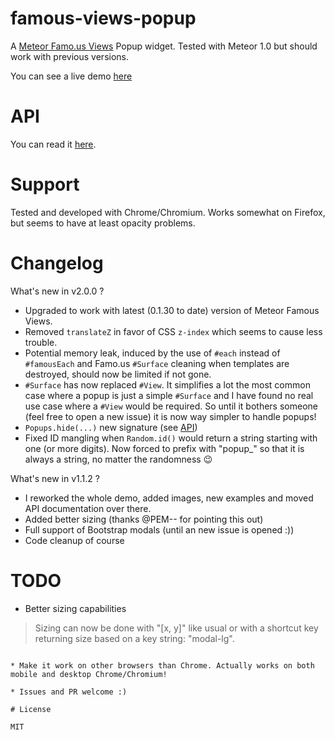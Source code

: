 famous-views-popup
==================

A [Meteor Famo.us Views](https://github.com/gadicc/meteor-famous-views) Popup widget.
Tested with Meteor 1.0 but should work with previous versions.

You can see a live demo [here](http://famous-views-popup.meteor.com)

# API

You can read it [here](https://github.com/oorabona/famous-views-popup/demo).

# Support

Tested and developed with Chrome/Chromium. Works somewhat on Firefox, but seems
to have at least opacity problems.

# Changelog

What's new in v2.0.0 ?
* Upgraded to work with latest (0.1.30 to date) version of Meteor Famous Views.
* Removed ```translateZ``` in favor of CSS ```z-index``` which seems to cause less trouble.
* Potential memory leak, induced by the use of ```#each``` instead of ```#famousEach``` and Famo.us ```#Surface``` cleaning when templates are destroyed, should now be limited if not gone.
* ```#Surface``` has now replaced ```#View```. It simplifies a lot the most common case where a popup is just a simple ```#Surface``` and I have found no real use case where a ```#View``` would be required. So until it bothers someone (feel free to open a new issue) it is now way simpler to handle popups!
* ```Popups.hide(...)``` new signature (see [API](#API))
* Fixed ID mangling when ```Random.id()``` would return a string starting with one (or more digits). Now forced to prefix with "popup_" so that it is always a string, no matter the randomness :wink:

What's new in v1.1.2 ?
* I reworked the whole demo, added images, new examples and moved API documentation over there.
* Added better sizing (thanks @PEM-- for pointing this out)
* Full support of Bootstrap modals (until an new issue is opened :))
* Code cleanup of course

# TODO

*   Better sizing capabilities
> Sizing can now be done with "[x, y]" like usual or with a shortcut key returning size based on a key string: "modal-lg".

~~~ Fixing *id* issue when used in Popups.show()~~~

* Make it work on other browsers than Chrome. Actually works on both
mobile and desktop Chrome/Chromium!

* Issues and PR welcome :)

# License

MIT
